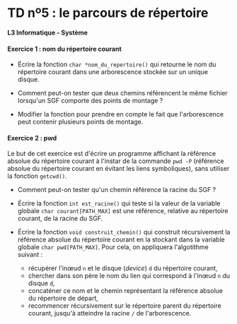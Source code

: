 TD nº5 : le parcours de répertoire
==========================

**L3 Informatique - Système**


#### Exercice 1 : nom du répertoire courant

* Écrire la fonction `char *nom_du_repertoire()`  qui retourne le nom du
  répertoire courant dans une arborescence stockée sur un unique
  disque.

* Comment peut-on tester que deux chemins référencent le même fichier
  lorsqu'un SGF comporte des points de montage ?
<!-- mêmes numéros d'inœud et de disque. -->

* Modifier la fonction pour prendre en compte le fait que l'arborescence
  peut contenir plusieurs points de montage.

#### Exercice 2 : pwd

Le but de cet exercice est d'écrire un programme affichant la
référence absolue du répertoire courant à l'instar de la commande
`pwd -P` (référence absolue du répertoire courant en évitant les liens
symboliques), sans utiliser la fonction `getcwd()`.

- Comment peut-on tester qu'un chemin référence la racine du SGF ?
<!-- Une caractérisation de la racine `/` est qu'elle est son propre parent :
`.` et `..` ont donc les mêmes numéros d'inœud et de disque. -->

- Écrire la fonction `int est_racine()` qui teste si la valeur de la variable
  globale `char courant[PATH_MAX]` est une référence, relative au
  répertoire courant, de la racine du SGF.

- Écrire la fonction `void construit_chemin()` qui construit
  récursivement la référence absolue du répertoire courant en la
  stockant dans la variable globale `char pwd[PATH_MAX]`.
  Pour cela, on appliquera l'algotithme suivant :

	- récupérer l'inœud `n` et le disque (_device_) `d` du répertoire courant,
	- chercher dans son père le nom du lien qui correspond à l'inœud
    `n` du disque `d`,
	- concaténer ce nom et le chemin représentant la référence absolue
    du répertoire de départ,
	- recommencer récursivement sur le répertoire parent du répertoire
      courant, jusqu'à atteindre la racine `/` de l'arborescence.




